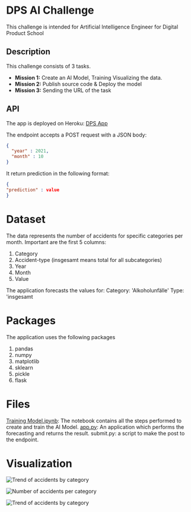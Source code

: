 # DPS AI Challenge 

This challenge is intended for Artificial Intelligence Engineer for Digital Product School

## Description 
This challenge consists of 3 tasks.

- **Mission 1:** Create an AI Model, Training  Visualizing the data.
- **Mission 2:** Publish source code & Deploy the model 
- **Mission 3:** Sending the URL of the task

## API
The app is deployed on Heroku: [DPS App](https://dps-app-bc8e6add69ac.herokuapp.com/)

The endpoint accepts a POST request with a JSON body:

```json
{
  "year" : 2021,
  "month" : 10
}
```
It return prediction in the following format:

```json
{
"prediction" : value
}
```

# Dataset
The data represents the number of accidents for specific categories per month. Important are the first 5 columns:
1. Category
2. Accident-type (insgesamt means total for all subcategories)
3. Year
4. Month
5. Value

The application forecasts the values for:
Category: 'Alkoholunfälle'
Type: 'insgesamt

# Packages
The application uses the following packages
1. pandas
2. numpy
3. matplotlib
4. sklearn
5. pickle
6. flask

# Files
[Training Model.ipynb](https://github.com/RidaIftikhar14/DPS-Challenge-2023-/blob/main/Model%20Training.ipynb): The notebook contains all the steps performed to create and train the AI Model.
[app.py](https://github.com/RidaIftikhar14/DPS-Challenge-2023-/blob/main/app.py): An application which performs the forecasting and returns the result. 
submit.py: a script to make the post to the endpoint.

# Visualization
![Trend of accidents by category](https://github.com/RidaIftikhar14/DPS-Challenge-2023-/assets/122225638/943e93cd-c92c-49ae-abea-f8e06aa4e1a1)

![Number of accidents per category](https://github.com/RidaIftikhar14/DPS-Challenge-2023-/assets/122225638/b7ef9d38-1954-4bcd-be61-aa0d3e9104be)

![Trend of accidents by category](https://github.com/RidaIftikhar14/DPS-Challenge-2023-/assets/122225638/ace7424e-f6c3-4b67-aa6b-d77ccc418169)
